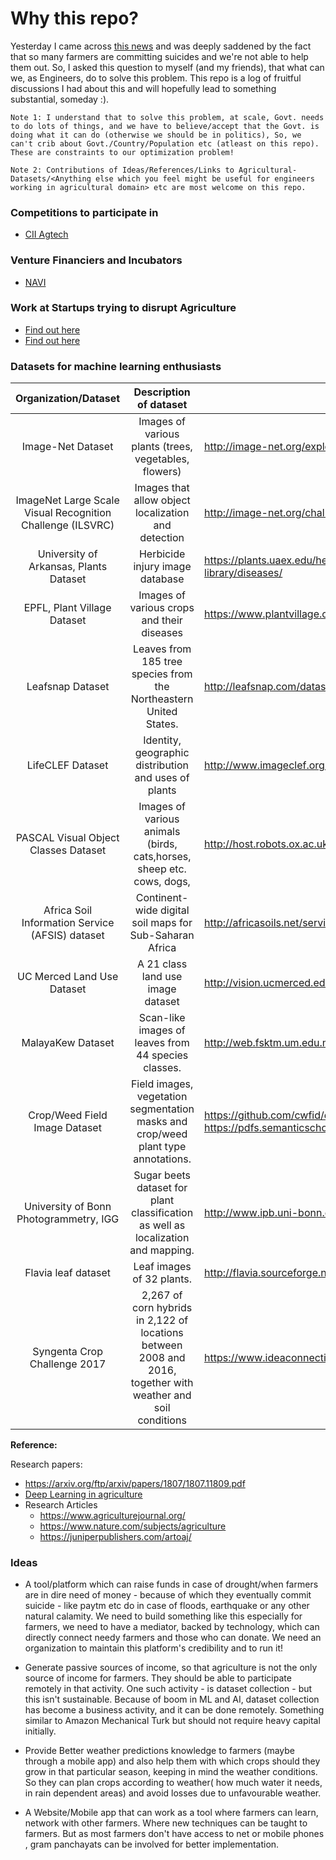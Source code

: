 # Why this repo?
Yesterday I came across [this news](https://indianexpress.com/article/india/over-12000-maharashtra-farmers-committed-suicide-in-3-years-govt/?fbclid=IwAR0p3tjxMoehNhpzLg4_WlCj3T0ZMYzIkZH4e2LpIqvQ5WDBBE_IBdgHwOc) and was deeply saddened by the fact that so many farmers are committing suicides and we're not able to help them out. So, I asked this question to myself (and my friends), that what can we, as Engineers, do to solve this problem. This repo is a log of fruitful discussions I had about this and will hopefully lead to something substantial, someday :).

`Note 1: I understand that to solve this problem, at scale, Govt. needs to do lots of things, and we have to believe/accept that the Govt. is doing what it can do (otherwise we should be in politics), So, we can't crib about Govt./Country/Population etc (atleast on this repo). These are constraints to our optimization problem!` 

`Note 2: Contributions of Ideas/References/Links to Agricultural-Datasets/<Anything else which you feel might be useful for engineers working in agricultural domain> etc are most welcome on this repo.`


### Competitions to participate in

* [CII Agtech](http://ciiagtech.com/) 


### Venture Financiers and Incubators

* [NAVI](http://ciiagtech.com/navi.php)

### Work at Startups trying to disrupt Agriculture

* [Find out here](https://inc42.com/features/startup-watchlist-10-agritech-startups-to-look-out-for-in-2019/)
* [Find out here](https://www.thehindu.com/sci-tech/agriculture-20-with-drones-analytics-and-mobile-apps-agri-tech-startups-are-tackling-indias-farming-problems/article28134174.ece)

### Datasets for machine learning enthusiasts

|                    Organization/Dataset                    |                                            Description of dataset                                            | Source                                                                                                             |
|:----------------------------------------------------------:|:------------------------------------------------------------------------------------------------------------:|--------------------------------------------------------------------------------------------------------------------|
|                      Image-Net Dataset                     |                             Images of various plants (trees, vegetables, flowers)                            | http://image-net.org/explore?wnid=n07707451                                                                        |
| ImageNet Large Scale Visual Recognition Challenge (ILSVRC) |                              Images that allow object localization and detection                             | http://image-net.org/challenges/LSVRC/2017/#det                                                                    |
|           University of Arkansas, Plants Dataset           |                                        Herbicide injury image database                                       | https://plants.uaex.edu/herbicide/  http://www.uaex.edu/yard-garden/resource-library/diseases/                     |
|                 EPFL, Plant Village Dataset                |                                  Images of various crops and their diseases                                  | https://www.plantvillage.org/en/crops                                                                              |
|                      Leafsnap Dataset                      |                       Leaves from 185 tree species from the Northeastern United States.                      | http://leafsnap.com/dataset/                                                                                       |
|                      LifeCLEF Dataset                      |                             Identity, geographic distribution and uses of plants                             | http://www.imageclef.org/2014/lifeclef/plant                                                                       |
|            PASCAL Visual Object Classes Dataset            |                     Images of various animals (birds, cats,horses, sheep etc. cows, dogs,                    | http://host.robots.ox.ac.uk/pascal/VOC/                                                                            |
|       Africa Soil Information Service (AFSIS) dataset      |                            Continent-wide digital soil maps for Sub-Saharan Africa                           | http://africasoils.net/services/data/                                                                              |
|                 UC Merced Land Use Dataset                 |                                       A 21 class land use image dataset                                      | http://vision.ucmerced.edu/datasets/landuse.html                                                                   |
|                      MalayaKew Dataset                     |                              Scan-like images of leaves from 44 species classes.                             | http://web.fsktm.um.edu.my/~cschan/downloads_MKLeaf_dataset.html                                                   |
| Crop/Weed Field Image Dataset                              | Field images, vegetation segmentation masks and crop/weed plant type annotations.                            |  https://github.com/cwfid/dataset  https://pdfs.semanticscholar.org/58a0/9b1351ddb447e6abdede7233a4794d538155.pdf  |
| University of Bonn Photogrammetry, IGG                     | Sugar beets dataset for plant classification as well as localization and mapping.                            | http://www.ipb.uni-bonn.de/data/                                                                                   |
| Flavia leaf dataset                                        | Leaf images of 32 plants.                                                                                    | http://flavia.sourceforge.net/                                                                                     |
| Syngenta Crop Challenge 2017                               | 2,267 of corn hybrids in 2,122 of locations between 2008 and 2016, together with weather and soil conditions | https://www.ideaconnection.com/syngenta-crop-challenge/challenge.php                                               |

**Reference:**

Research papers:
* https://arxiv.org/ftp/arxiv/papers/1807/1807.11809.pdf
* [Deep Learning in agriculture](https://arxiv.org/ftp/arxiv/papers/1807/1807.11809.pdf)
* Research Articles
    * https://www.agriculturejournal.org/
    * https://www.nature.com/subjects/agriculture
    * https://juniperpublishers.com/artoaj/

### Ideas

* A tool/platform which can raise funds in case of drought/when farmers are in dire need of money - because of which they eventually commit suicide -  like paytm etc do in case of floods, earthquake or any other natural calamity. We need to build something like this especially for farmers, we need to have a mediator, backed by technology, which can directly connect needy farmers and those who can donate. We need an organization to maintain this platform's credibility and to run it!
* Generate passive sources of income, so that agriculture is not the only source of income for farmers. They should be able to participate remotely in that activity. One such activity - is dataset collection - but this isn't sustainable. Because of boom in ML and AI, dataset collection has become a business activity, and it can be done remotely. Something similar to Amazon Mechanical Turk but should not require heavy capital initially.
* Provide Better weather predictions knowledge to farmers (maybe through a mobile app) and also help them with which crops should they grow in that particular season, keeping in mind the weather conditions. So they can plan crops according to weather( how much water it needs, in rain dependent areas) and avoid losses due to unfavourable weather.

* A Website/Mobile app that can work as a tool where farmers can learn, network with other farmers. Where new techniques can be taught to farmers. But as most farmers don't have access to net or mobile phones , gram panchayats can be involved for better implementation.
